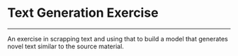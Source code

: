 # Text Generation Exercise
---
An exercise in scrapping text and using that to build a model that generates novel text similar to the source material.
